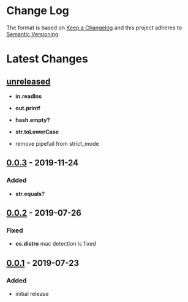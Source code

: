 Change Log
==========

The format is based on [Keep a Changelog] and this project adheres to
[Semantic Versioning].

Latest Changes
==============

[unreleased]
------------

-   **in.readlns**

-   **out.printf**

-   **hash.empty?**

-   **str.toLowerCase**

-   remove pipefail from strict\_mode

[0.0.3] - 2019-11-24
--------------------

### Added

-   **str.equals?**

[0.0.2] - 2019-07-26
--------------------

### Fixed

-   **os.distro** mac detection is fixed

[0.0.1] - 2019-07-23
--------------------

### Added

-   initial release

  [Keep a Changelog]: http://keepachangelog.com/
  [Semantic Versioning]: http://semver.org/
  [unreleased]: https://github.com/binaryphile/legible/compare/0.0.3...0.0
  [0.0.3]: https://github.com/binaryphile/legible/compare/0.0.2...0.0.3
  [0.0.2]: https://github.com/binaryphile/legible/compare/0.0.1...0.0.2
  [0.0.1]: https://github.com/binaryphile/legible/tree/0.0.1
